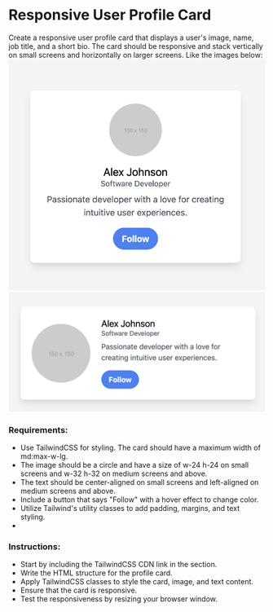 # Responsive User Profile Card

Create a responsive user profile card that displays a user's image, name, job title, and a short bio. The card should be responsive and stack vertically on small screens and horizontally on larger screens. Like the images below: 
![First image](./images/1.jpg)
![Second image](./images/2.jpg)

### Requirements:

- Use TailwindCSS for styling.
The card should have a maximum width of md:max-w-lg.
- The image should be a circle and have a size of w-24 h-24 on small screens and w-32 h-32 on medium screens and above.
- The text should be center-aligned on small screens and left-aligned on medium screens and above.
- Include a button that says "Follow" with a hover effect to change color.
- Utilize Tailwind's utility classes to add padding, margins, and text styling.
- 
### Instructions:

- Start by including the TailwindCSS CDN link in the <head> section.
- Write the HTML structure for the profile card.
- Apply TailwindCSS classes to style the card, image, and text content.
- Ensure that the card is responsive.
- Test the responsiveness by resizing your browser window.

